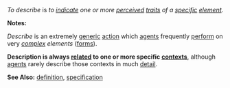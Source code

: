 *To describe* is *to [indicate](https://github.com/gcassel/Modular-Organization-Terminology/blob/master/terms/indicate.md) one or more [perceived](https://github.com/gcassel/Modular-Organization-Terminology/blob/master/terms/perceive.md) [traits](https://github.com/gcassel/Modular-Organization-Terminology/blob/master/terms/trait.md) of a [specific](https://github.com/gcassel/Modular-Organization-Terminology/blob/master/terms/specific.md) [element](https://github.com/gcassel/Modular-Organization-Terminology/blob/master/terms/element.md)*.
		
**Notes:**  

*Describe* is an extremely [generic](https://github.com/gcassel/Modular-Organization-Terminology/blob/master/terms/generic.md) [action](https://github.com/gcassel/Modular-Organization-Terminology/blob/master/terms/action.md) which [agents](https://github.com/gcassel/Modular-Organization-Terminology/blob/master/terms/agent.md) frequently [perform](https://github.com/gcassel/Modular-Organization-Terminology/blob/master/terms/perform.md) on very *[complex](https://github.com/gcassel/Modular-Organization-Terminology/blob/master/terms/complex.md) elements* ([forms](https://github.com/gcassel/Modular-Organization-Terminology/blob/master/terms/form.md)).

**Description is always [related](https://github.com/gcassel/Modular-Organization-Terminology/blob/master/terms/relationship.md) to one or more specific [contexts](https://github.com/gcassel/Modular-Organization-Terminology/blob/master/terms/context.md)**, although [agents](https://github.com/gcassel/Modular-Organization-Terminology/blob/master/terms/agent.md) rarely describe those contexts in much [detail](https://github.com/gcassel/Modular-Organization-Terminology/blob/master/terms/detail.md).

**See Also:** [definition](https://github.com/gcassel/Modular-Organization-Terminology/blob/master/terms/definition.md), [specification](https://github.com/gcassel/Modular-Organization-Terminology/blob/master/terms/specification.md)
